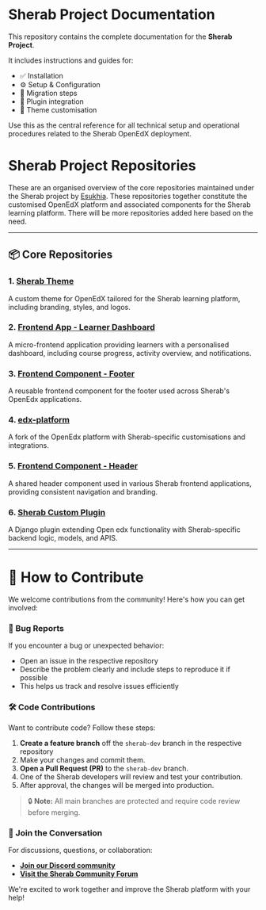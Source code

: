# Sherab Project Documentation

This repository contains the complete documentation for the **Sherab Project**.

It includes instructions and guides for:

- ✅ Installation
- ⚙️ Setup & Configuration
- 🔄 Migration steps
- 🧩 Plugin integration
- 🎨 Theme customisation

Use this as the central reference for all technical setup and operational procedures related to the Sherab OpenEdX deployment.

# Sherab Project Repositories

These are an organised overview of the core repositories maintained under the Sherab project by [Esukhia](https://github.com/Esukhia). These repositories together constitute the customised OpenEdX platform and associated components for the Sherab learning platform. There will be more repositories added here based on the need.

---

## 📦 Core Repositories

### 1. [Sherab Theme](https://github.com/Esukhia/Sherab-theme)
A custom theme for OpenEdX tailored for the Sherab learning platform, including branding, styles, and logos.

### 2. [Frontend App - Learner Dashboard](https://github.com/Esukhia/frontend-app-learner-dashboard)
A micro-frontend application providing learners with a personalised dashboard, including course progress, activity overview, and notifications.

### 3. [Frontend Component - Footer](https://github.com/Esukhia/frontend-component-footer)
A reusable frontend component for the footer used across Sherab's OpenEdx applications.

### 4. [edx-platform](https://github.com/Esukhia/edx-platform)
A fork of the OpenEdx platform with Sherab-specific customisations and integrations.

### 5. [Frontend Component - Header](https://github.com/Esukhia/frontend-component-header)
A shared header component used in various Sherab frontend applications, providing consistent navigation and branding.

### 6. [Sherab Custom Plugin](https://github.com/Esukhia/sherab-custom-plugin)
A Django plugin extending Open edx functionality with Sherab-specific backend logic, models, and APIS.

---

# 🤝 How to Contribute

We welcome contributions from the community! Here's how you can get involved:

### 🐞 Bug Reports

If you encounter a bug or unexpected behavior:

- Open an issue in the respective repository
- Describe the problem clearly and include steps to reproduce it if possible
- This helps us track and resolve issues efficiently

### 🛠 Code Contributions

Want to contribute code? Follow these steps:

1. **Create a feature branch** off the `sherab-dev` branch in the respective repository
2. Make your changes and commit them.
3. **Open a Pull Request (PR)** to the `sherab-dev` branch.
4. One of the Sherab developers will review and test your contribution.
5. After approval, the changes will be merged into production.

> 🔒 **Note:** All main branches are protected and require code review before merging.

### 💬 Join the Conversation

For discussions, questions, or collaboration:

- **[Join our Discord community](https://discord.gg/anVFn74wuk)**
- **[Visit the Sherab Community Forum](https://community.sherab.org/)**

We're excited to work together and improve the Sherab platform with your help!
